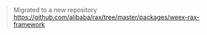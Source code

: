> Migrated to a new repository https://github.com/alibaba/rax/tree/master/packages/weex-rax-framework
